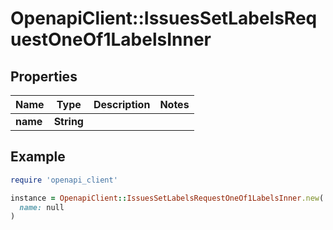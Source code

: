 # OpenapiClient::IssuesSetLabelsRequestOneOf1LabelsInner

## Properties

| Name | Type | Description | Notes |
| ---- | ---- | ----------- | ----- |
| **name** | **String** |  |  |

## Example

```ruby
require 'openapi_client'

instance = OpenapiClient::IssuesSetLabelsRequestOneOf1LabelsInner.new(
  name: null
)
```

